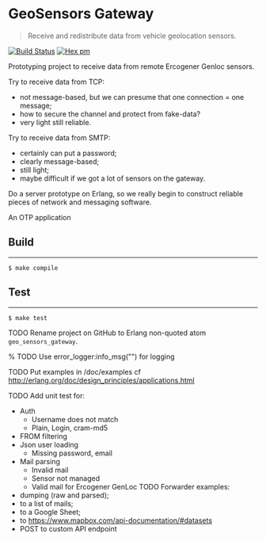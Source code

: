 # GeoSensors Gateway

> Receive and redistribute data from vehicle geolocation sensors.

[![Build Status](https://travis-ci.org/YtoTech/geo_sensors_gateway.svg?branch=master)](https://travis-ci.org/YtoTech/geo_sensors_gateway)
[![Hex pm](http://img.shields.io/hexpm/v/geo_sensors_gateway.svg?style=flat)](https://hex.pm/packages/geo_sensors_gateway)

Prototyping project to receive data from remote Ercogener Genloc sensors.

Try to receive data from TCP:
* not message-based, but we can presume that one connection = one message;
* how to secure the channel and protect from fake-data?
* very light still reliable.

Try to receive data from SMTP:
* certainly can put a password;
* clearly message-based;
* still light;
* maybe difficult if we got a lot of sensors on the gateway.

Do a server prototype on Erlang, so we really begin to construct reliable
pieces of network and messaging software.

An OTP application

## Build
-----

    $ make compile

## Test
-----

    $ make test


TODO Rename project on GitHub to Erlang non-quoted atom `geo_sensors_gateway`.

% TODO Use error_logger:info_msg("") for logging

TODO Put examples in /doc/examples cf http://erlang.org/doc/design_principles/applications.html

TODO Add unit test for:
* Auth
    * Username does not match
    * Plain, Login, cram-md5
* FROM filtering
* Json user loading
	* Missing password, email
* Mail parsing
	* Invalid mail
	* Sensor not managed
	* Valid mail for Ercogener GenLoc
TODO Forwarder examples:
* dumping (raw and parsed);
* to a list of mails;
* to a Google Sheet;
* to https://www.mapbox.com/api-documentation/#datasets
* POST to custom API endpoint
